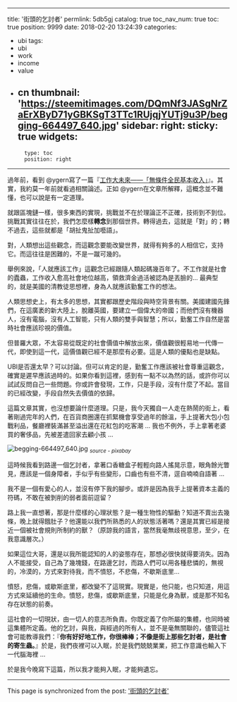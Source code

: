 
---
title: '街頭的乞討者'
permlink: 5db5gj
catalog: true
toc_nav_num: true
toc: true
position: 9999
date: 2018-02-20 13:24:39
categories:
- ubi
tags:
- ubi
- work
- income
- value
- cn
thumbnail: 'https://steemitimages.com/DQmNf3JASgNrZaErXByD71yGBKSgT3TTc1RUjqjYUTj9u3P/begging-664497_640.jpg'
sidebar:
    right:
        sticky: true
widgets:
    -
        type: toc
        position: right
---


過年前，看到 @ygern寫了一篇『[工作大未來——「無條件全民基本收入」](https://steemit.com/cn/@ygern/6gy8ez)』。其實，我約莫一年前就看過相關論述。正如  @ygern在文章所解釋，這概念並不難懂，也可以說是有一定道理。

就跟區塊鏈一樣，很多東西的實現，挑戰並不在於理論正不正確，技術到不到位。挑戰其實往往在於，我們怎麼樣**轉念**到那個世界。轉得過去，這就是「對」的；轉不過去，這些就都是「胡扯鬼扯加囈語」。

對，人類想出這些觀念，而這觀念要能改變世界，就得有夠多的人相信它，支持它。而這往往是困難的，不是一蹴可幾的。

舉例來說，「人就應該工作」這觀念已經跟隨人類起碼幾百年了。不工作就是社會的蠹蟲，工作收入愈高社會地位越高，領救濟金過活被認為是丟臉的... 最典型的，就是美國的清教徒思想裡，身為人就應該勤奮工作的想法。

人類思想史上，有太多的思想，其實都跟歷史階段與時空背景有關。美國建國先鋒們，在這廣袤的新大陸上，脫離英國，要建立一個偉大的帝國；而他們沒有機器人，沒有電腦，沒有人工智能，只有人類的雙手與智慧；所以，勤奮工作自然是當時社會應該珍視的價值。

但普羅大眾，不太容易從既定的社會價值中解放出來，價值觀很輕易地一代傳一代，即使到這一代，這價值觀已經不是那麼有必要。這是人類的優點也是缺點。

UBI是否還太早？可以討論。但可以肯定的是，勤奮工作應該被社會尊重這觀念，確實是遲早應該過時的。如果你看到這裡，感到有一點不以為然的話，或許你可以試試反問自己一些問題。你或許會發現，工作，只是手段，沒有什麼了不起。當目的已經改變，手段自然失去價值的依歸。

這篇文章其實，也沒想要論什麼道理。只是，我今天獨自一人走在熱鬧的街上，看著剛過完年的人們，在百貨商圈還在抓緊機會享受過年的餘溫，手上提著大包小包戰利品，餐廳裡裝滿甚至溢出還在花紅包的吃客潮
 ... 我也不例外，手上拿著老婆買的奢侈品，先被差遣回家去顧小孩 ...

![begging-664497_640.jpg](https://steemitimages.com/DQmNf3JASgNrZaErXByD71yGBKSgT3TTc1RUjqjYUTj9u3P/begging-664497_640.jpg)
<sub>*source - pixabay*</sub>

這時候我看到路邊一個乞討者，拿著口香糖盒子輕輕向路人搖晃示意，眼角餘光瞥見，應該是一個身障者，手似乎有些變形，口齒也有些不清，逕自喃喃自語著 ... 

我不是一個有愛心的人，並沒有停下我的腳步。或許是因為我手上提著資本主義的符碼，不敢在被剝削的弱者面前逗留？

路上我一直想著，那是什麼樣的心理狀態？是一種生物性的驅動？知道不賣出去幾條，晚上就得餓肚子？他還能以我們所熟悉的人的狀態活著嗎？還是其實已經是接近一個被社會規則所制約的獸？（原諒我的語言，當然我毫無歧視意思，至少，在我意識層次。）

如果這位大哥，還是以我所能認知的人的姿態存在，那想必很快就得要消失。因為人不能接受，自己為了幾塊錢，在路邊乞討，而路人們可以用各種悲憐的，無視的，冷漠的，方式來對待我，而不憤怒，不悲傷，不歇斯底里... 

憤怒，悲傷，或歇斯底里，都改變不了這現實。現實是，他只能，也只知道，用這方式來延續他的生命。憤怒，悲傷，或歇斯底里，只能是化身為獸，或是那不知名存在狀態的前奏。

這社會的一切現狀，由一切人的意志所負責。你既定義了你所屬的集體，也同時被這集體所定義。他的乞討，與我，與經過的所有人，並不是毫無關聯的，儘管這社會可能教導我們：『**你有好好地工作，你很棒棒；不像是街上那些乞討者，是社會的寄生蟲。**』於是，我們夜裡可以入眠，於是我們兢兢業業，把工作意識也輸入下一代腦海裡 ... 

於是我今晚寫下這篇，所以我才能夠入眠，才能夠遺忘。

- - -

This page is synchronized from the post: ['街頭的乞討者'](https://steemit.com/@deanliu/5db5gj)
